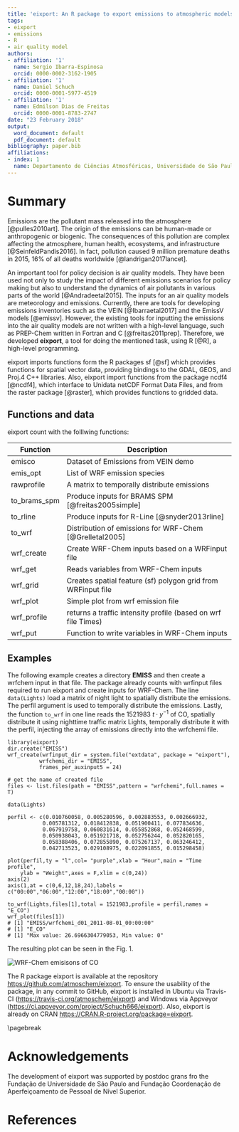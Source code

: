 ```yaml
---
title: 'eixport: An R package to export emissions to atmospheric models'
tags:
- eixport
- emissions
- R
- air quality model
authors:
- affiliation: '1'
  name: Sergio Ibarra-Espinosa
  orcid: 0000-0002-3162-1905
- affiliation: '1'
  name: Daniel Schuch
  orcid: 0000-0001-5977-4519
- affiliation: '1'
  name: Edmilson Dias de Freitas
  orcid: 0000-0001-8783-2747
date: "23 February 2018"
output:
  word_document: default
  pdf_document: default
bibliography: paper.bib
affiliations:
- index: 1
  name: Departamento de Ciências Atmosféricas, Universidade de São Paulo, Brasil
---
```


# Summary

Emissions are the pollutant mass released into the atmosphere [@pulles2010art]. The origin of the emissions can be human-made or anthropogenic or biogenic. The consequences of this pollution are complex affecting the atmosphere, human health, ecosystems, and infrastructure [@SeinfeldPandis2016]. In fact, pollution caused 9 million premature deaths in 2015, 16% of all deaths worldwide
[@landrigan2017lancet].


An important tool for policy decision is air quality models. They have been used not only to study the impact of different emissions scenarios for policy making but also to understand the dynamics of air pollutants in various parts of the world [@Andradeetal2015]. The inputs for an air quality models are meteorology and emissions. Currently, there are tools for developing emissions inventories such as the VEIN [@Ibarraetal2017] and the EmissV models [@emissv].  However, the existing tools for inputting the emissions into the air quality models are not written with a high-level language, such as PREP-Chem written in Fortran and C [@freitas2011prep]. Therefore, we developed **eixport**, a tool for doing the mentioned task, using R [@R], a high-level programming. 

eixport imports functions form the R packages sf [@sf] which provides functions for spatial vector data, providing bindings to the GDAL, GEOS, and Proj.4 C++ libraries. Also, eixport import functions from the package ncdf4 [@ncdf4], which interface to Unidata netCDF Format Data Files, and from the raster package [@raster], which provides functions to gridded data.

## Functions and data

eixport count with the folllwing functions:

| Function     | Description                                                   |
|--------------|---------------------------------------------------------------|
| emisco       | Dataset of Emissions from VEIN demo                           |
| emis_opt     | List of WRF emission species                                  |
| rawprofile   | A matrix to temporally distribute emissions                   |
| to_brams_spm | Produce inputs for BRAMS SPM [@freitas2005simple]             |
| to_rline     | Produce inputs for R-Line [@snyder2013rline]                  |
| to_wrf       | Distribution of emissions for WRF-Chem [@Grelletal2005]       |
| wrf_create   | Create WRF-Chem inputs based on a WRFinput file               |
| wrf_get      | Reads variables from WRF-Chem inputs                          |
| wrf_grid     | Creates spatial feature (sf) polygon grid from WRFinput file  |
| wrf_plot     | Simple plot from wrf emission file                            |
| wrf_profile  | returns a traffic intensity profile (based on wrf file Times) |
| wrf_put      | Function to write variables in WRF-Chem inputs                |

## Examples

The following example creates a directory **EMISS**  and then
create a wrfchem input in that file. The package already counts with wrfinput files required to run eixport and create inputs for WRF-Chem. The line `data(Lights)` load a matrix of night light to spatially distribute the emissions. The perfil argument is used to temporally distribute the emissions. Lastly, the function `to_wrf` in one line reads the 1521983 $t \cdot y^{-1}$ of  CO, spatially distribute it using nighttime traffic matrix Lights, temporally distribute it with the perfil, injecting the array of emissions directly into the wrfchemi file.

```
library(eixport)
dir.create("EMISS")
wrf_create(wrfinput_dir = system.file("extdata", package = "eixport"),
          wrfchemi_dir = "EMISS",
          frames_per_auxinput5 = 24)

# get the name of created file
files <- list.files(path = "EMISS",pattern = "wrfchemi",full.names = T)

data(Lights)

perfil <- c(0.010760058, 0.005280596, 0.002883553, 0.002666932,
           0.005781312, 0.018412838, 0.051900411, 0.077834636,
           0.067919758, 0.060831614, 0.055852868, 0.052468599,
           0.050938043, 0.051921718, 0.052756244, 0.052820165,
           0.058388406, 0.072855890, 0.075267137, 0.063246412,
           0.042713523, 0.029108975, 0.022091855, 0.015298458)

plot(perfil,ty = "l",col= "purple",xlab = "Hour",main = "Time profile",
    ylab = "Weight",axes = F,xlim = c(0,24))
axis(2)
axis(1,at = c(0,6,12,18,24),labels = c("00:00","06:00","12:00","18:00","00:00"))

to_wrf(Lights,files[1],total = 1521983,profile = perfil,names = "E_CO")
wrf_plot(files[1])
# [1] "EMISS/wrfchemi_d01_2011-08-01_00:00:00"
# [1] "E_CO"
# [1] "Max value: 26.6966304779053, Min value: 0"
```

The resulting plot can be seen in the Fig. 1.

![WRF-Chem emisisons of CO](https://i.imgur.com/5zfCeWT.png)

The R package eixport is available at the repository  https://github.com/atmoschem/eixport. To ensure the usability of the package, in any commit to GitHub, eixport is installed in Ubuntu via Travis-CI (https://travis-ci.org/atmoschem/eixport) and Windows via Appveyor (https://ci.appveyor.com/project/Schuch666/eixport). Also, eixport is already on CRAN https://CRAN.R-project.org/package=eixport.

\pagebreak


# Acknowledgements

The development of eixport was supported by postdoc grans fro the Fundação de Universidade de São Paulo and Fundação Coordenação de Aperfeiçoamento de Pessoal de Nível Superior.


# References
